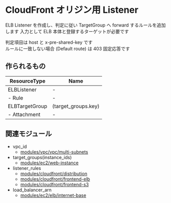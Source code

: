 # CloudFront オリジン用 Listener

ELB Listener を作成し、判定に従い TargetGroup へ forward するルールを追加します
入力として ELB 本体と登録するターゲットが必要です

判定項目は host と x-pre-shared-key です  
ルールに一致しない場合 (Default route) は 403 固定応答です


## 作られるもの

| ResourceType              | Name                         |
|----                       |----                          |
| ELBListener               | -                            |
|   - Rule                  | -                            |
| ELBTargetGroup            | (target_groups.key)          |
|   - Attachment            | -                            |


## 関連モジュール
- vpc_id
  - [modules/vpc/vpc/multi-subnets](../../../vpc/vpc/multi-subnets)
- target_groups(instance_ids)
  - [modules/ec2/web-instance](../../web-instance)
- listener_rules
  - [modules/cloudfront/distribution](../../../cloudfront/distribution)
  - [modules/cloudfront/frontend-elb](../../../cloudfront/frontend-elb)
  - [modules/cloudfront/frontend-s3](../../../cloudfront/frontend-s3)
- load_balancer_arn
  - [modules/ec2/elb/internet-base](../internet-base)
